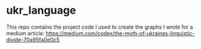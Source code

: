 # ukr_language

This repo contains the project code I used to create the graphs I wrote for a medium article: 
https://medium.com/codex/the-myth-of-ukraines-linguistic-divide-70a95fa0e0c5
